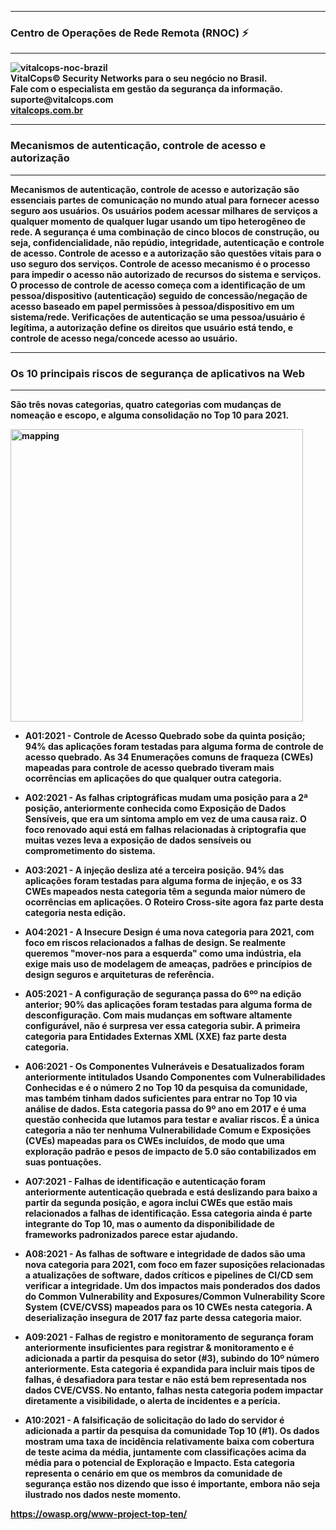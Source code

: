 **************************************************************************************************************
### Centro de Operações de Rede Remota (RNOC) ⚡
**************************************************************************************************************

<div class="box">
  <div id="title">
  <b><img src="https://user-images.githubusercontent.com/101937035/159137864-0dbfad41-c9f3-4ff8-9b3a-4194b9d63185.png" alt="vitalcops-noc-brazil" style="max-width: 100%;"></b><br>
  <b>VitalCops© Security Networks para o seu negócio no Brasil.</b><br>
  <b>Fale com o especialista em gestão da segurança da informação.</b><br>
  <b>suporte@vitalcops.com</b><br>
  <b><a href="https://www.vitalcops.com.br">vitalcops.com.br</a><br>
  </div>
</div>

<!--
**vitalcopssecuritynetworks/vitalcopssecuritynetworks** is a ✨ _special_ ✨ repository because its `README.md` (this file) appears on your GitHub profile.

Here are some ideas to get you started:

- 🔭 I’m currently working on ...
- 🌱 I’m currently learning ...
- 👯 I’m looking to collaborate on ...
- 🤔 I’m looking for help with ...
- 💬 Ask me about ...
- 📫 How to reach me: ...
- 😄 Pronouns: ...
- ⚡ Fun fact: ...
-->

**************************************************************************************************************
### Mecanismos de autenticação, controle de acesso e autorização
**************************************************************************************************************

<b>Mecanismos de autenticação, controle de acesso e autorização são essenciais partes de comunicação no mundo atual para fornecer acesso seguro aos usuários. Os usuários podem acessar milhares de serviços a qualquer momento de qualquer lugar usando um tipo heterogêneo de rede. A segurança é uma combinação de cinco blocos de construção, ou seja, confidencialidade, não repúdio, integridade, autenticação e controle de acesso. Controle de acesso e a autorização são questões vitais para o uso seguro dos serviços. Controle de acesso mecanismo é o processo para impedir o acesso não autorizado de recursos do sistema e serviços. O processo de controle de acesso começa com a identificação de um pessoa/dispositivo (autenticação) seguido de concessão/negação de acesso baseado em papel permissões à pessoa/dispositivo em um sistema/rede. Verificações de autenticação se uma pessoa/usuário é legítima, a autorização define os direitos que usuário está tendo, e controle de acesso nega/concede acesso ao usuário.</b>
  
*******************************************************************************************
### Os 10 principais riscos de segurança de aplicativos na Web
*******************************************************************************************  
  
São três novas categorias, quatro categorias com mudanças de nomeação e escopo, e alguma consolidação no Top 10 para 2021.

<img width="468" alt="mapping" src="https://user-images.githubusercontent.com/65858050/158064341-e76ad4c5-142c-46f9-90fa-46c14b3acb2d.png">
  
* A01:2021 - Controle de Acesso Quebrado sobe da quinta posição; 94% das aplicações foram testadas para alguma forma de controle de acesso quebrado. As 34 Enumerações comuns de fraqueza (CWEs) mapeadas para controle de acesso quebrado tiveram mais ocorrências em aplicações do que qualquer outra categoria.
  
* A02:2021 - As falhas criptográficas mudam uma posição para a 2ª posição, anteriormente conhecida como Exposição de Dados Sensíveis, que era um sintoma amplo em vez de uma causa raiz. O foco renovado aqui está em falhas relacionadas à criptografia que muitas vezes leva a exposição de dados sensíveis ou comprometimento do sistema.
  
* A03:2021 - A injeção desliza até a terceira posição. 94% das aplicações foram testadas para alguma forma de injeção, e os 33 CWEs mapeados nesta categoria têm a segunda maior número de ocorrências em aplicações. O Roteiro Cross-site agora faz parte desta categoria nesta edição.
  
* A04:2021 - A Insecure Design é uma nova categoria para 2021, com foco em riscos relacionados a falhas de design. Se realmente queremos "mover-nos para a esquerda" como uma indústria, ela exige mais uso de modelagem de ameaças, padrões e princípios de design seguros e arquiteturas de referência.
  
* A05:2021 - A configuração de segurança passa do 6ºº na edição anterior; 90% das aplicações foram testadas para alguma forma de desconfiguração. Com mais mudanças em software altamente configurável, não é surpresa ver essa categoria subir. A primeira categoria para Entidades Externas XML (XXE) faz parte desta categoria.
  
* A06:2021 - Os Componentes Vulneráveis e Desatualizados foram anteriormente intitulados Usando Componentes com Vulnerabilidades Conhecidas e é o número 2 no Top 10 da pesquisa da comunidade, mas também tinham dados suficientes para entrar no Top 10 via análise de dados. Esta categoria passa do 9º ano em 2017 e é uma questão conhecida que lutamos para testar e avaliar riscos. É a única categoria a não ter nenhuma Vulnerabilidade Comum e Exposições (CVEs) mapeadas para os CWEs incluídos, de modo que uma exploração padrão e pesos de impacto de 5.0 são contabilizados em suas pontuações.
  
* A07:2021 - Falhas de identificação e autenticação foram anteriormente autenticação quebrada e está deslizando para baixo a partir da segunda posição, e agora inclui CWEs que estão mais relacionados a falhas de identificação. Essa categoria ainda é parte integrante do Top 10, mas o aumento da disponibilidade de frameworks padronizados parece estar ajudando.
  
* A08:2021 - As falhas de software e integridade de dados são uma nova categoria para 2021, com foco em fazer suposições relacionadas a atualizações de software, dados críticos e pipelines de CI/CD sem verificar a integridade. Um dos impactos mais ponderados dos dados do Common Vulnerability and Exposures/Common Vulnerability Score System (CVE/CVSS) mapeados para os 10 CWEs nesta categoria. A deserialização insegura de 2017 faz parte dessa categoria maior.
  
* A09:2021 - Falhas de registro e monitoramento de segurança foram anteriormente insuficientes para registrar & monitoramento e é adicionada a partir da pesquisa do setor (#3), subindo do 10º número anteriormente. Esta categoria é expandida para incluir mais tipos de falhas, é desafiadora para testar e não está bem representada nos dados CVE/CVSS. No entanto, falhas nesta categoria podem impactar diretamente a visibilidade, o alerta de incidentes e a perícia.
  
* A10:2021 - A falsificação de solicitação do lado do servidor é adicionada a partir da pesquisa da comunidade Top 10 (#1). Os dados mostram uma taxa de incidência relativamente baixa com cobertura de teste acima da média, juntamente com classificações acima da média para o potencial de Exploração e Impacto. Esta categoria representa o cenário em que os membros da comunidade de segurança estão nos dizendo que isso é importante, embora não seja ilustrado nos dados neste momento.
  
https://owasp.org/www-project-top-ten/  
  
</b>
